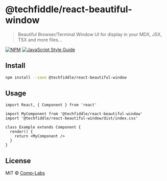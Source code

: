 # @techfiddle/react-beautiful-window

> Beautiful Browser/Terminal Window UI for display in your MDX, JSX, TSX and more files...

[![NPM](https://img.shields.io/npm/v/@techfiddle/react-beautiful-window.svg)](https://www.npmjs.com/package/@techfiddle/react-beautiful-window) [![JavaScript Style Guide](https://img.shields.io/badge/code_style-standard-brightgreen.svg)](https://standardjs.com)

## Install

```bash
npm install --save @techfiddle/react-beautiful-window
```

## Usage

```tsx
import React, { Component } from 'react'

import MyComponent from '@techfiddle/react-beautiful-window'
import '@techfiddle/react-beautiful-window/dist/index.css'

class Example extends Component {
  render() {
    return <MyComponent />
  }
}
```

## License

MIT © [Comp-Labs](https://github.com/Comp-Labs)
